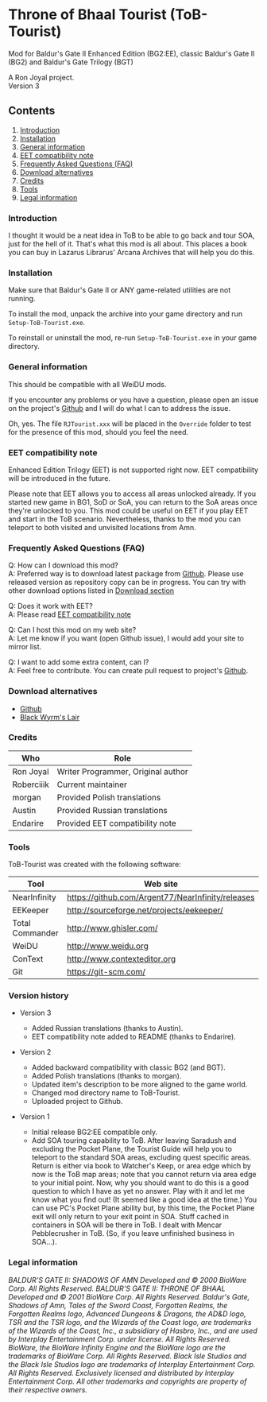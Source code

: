 # Throne of Bhaal Tourist (ToB-Tourist)

Mod for Baldur's Gate II Enhanced Edition (BG2:EE), classic Baldur's Gate II (BG2) and Baldur's Gate Trilogy (BGT)

A Ron Joyal project. <br/>
Version 3

## Contents

1. [Introduction](#introduction)
1. [Installation](#installation)
1. [General information](#general-information)
1. [EET compatibility note](#eet-compatibility-note)
1. [Frequently Asked Questions (FAQ)](#frequently-asked-questions-faq)
1. [Download alternatives](#download-alternatives)
1. [Credits](#credits)
1. [Tools](#tools)
1. [Legal information](#legal-information)

### Introduction

I thought it would be a neat idea in ToB to be able to go back and tour SOA, just for the hell of it. That's what this mod is all about. This places a book you can buy in Lazarus Librarus' Arcana Archives that will help you do this.

### Installation

Make sure that Baldur's Gate II or ANY game-related utilities are not running.

To install the mod, unpack the archive into your game directory and run `Setup-ToB-Tourist.exe`.

To reinstall or uninstall the mod, re-run `Setup-ToB-Tourist.exe` in your game directory.

### General information

This should be compatible with all WeiDU mods.

If you encounter any problems or you have a question, please open an issue on the project's [Github](https://github.com/Roberciiik/ToB-Tourist/issues) and I will do what I can to address the issue.

Oh, yes. The file `RJTourist.xxx` will be placed in the `Override` folder to test for the presence of this mod, should you feel the need.

### EET compatibility note

Enhanced Edition Trilogy (EET) is not supported right now. EET compatibility will be introduced in the future.

Please note that EET allows you to access all areas unlocked already. If you started new game in BG1, SoD or SoA, you can return to the SoA areas once they're unlocked to you. This mod could be useful on EET if you play EET and start in the ToB scenario. Nevertheless, thanks to the mod you can teleport to both visited and unvisited locations from Amn.

### Frequently Asked Questions (FAQ)

Q: How can I download this mod? <br/>
A: Preferred way is to download latest package from [Github](https://github.com/Roberciiik/ToB-Tourist/releases). Please use released version as repository copy can be in progress. You can try with other download options listed in [Download section](#download-alternatives)

Q: Does it work with EET? <br/>
A: Please read [EET compatibility note](#eet-compatibility-note) 

Q: Can I host this mod on my web site? <br/>
A: Let me know if you want (open Github issue), I would add your site to mirror list.

Q: I want to add some extra content, can I? <br/>
A: Feel free to contribute. You can create pull request to project's [Github](https://github.com/Roberciiik/ToB-Tourist).

### Download alternatives

- [Github](https://github.com/Roberciiik/ToB-Tourist/releases)
- [Black Wyrm's Lair](http://dragonshoard.blackwyrmlair.net/download.php)

### Credits

| Who | Role |
|-|-|
| Ron Joyal	| Writer Programmer, Original author |
| Roberciiik | Current maintainer |
| morgan | Provided Polish translations |
| Austin | Provided Russian translations |
| Endarire | Provided EET compatibility note |

### Tools

ToB-Tourist was created with the following software:

| Tool | Web site |
|-|-|
| NearInfinity | https://github.com/Argent77/NearInfinity/releases |
| EEKeeper | http://sourceforge.net/projects/eekeeper/ |
| Total Commander | http://www.ghisler.com/ |
| WeiDU | http://www.weidu.org |
| ConText | http://www.contexteditor.org |
| Git | https://git-scm.com/ |

### Version history

- Version 3
    - Added Russian translations (thanks to Austin).
    - EET compatibility note added to README (thanks to Endarire).

- Version 2
    - Added backward compatibility with classic BG2 (and BGT).
    - Added Polish translations (thanks to morgan).
    - Updated item's description to be more aligned to the game world.
    - Changed mod directory name to ToB-Tourist.
    - Uploaded project to Github.

- Version 1
    - Initial release BG2:EE compatible only.
    - Add SOA touring capability to ToB. After leaving Saradush and excluding the Pocket Plane, the Tourist Guide will help you to teleport to the standard SOA areas, excluding quest specific areas. Return is either via book to Watcher's Keep, or area edge which by now is the ToB map areas; note that you cannot return via area edge to your initial point. Now, why you should want to do this is a good question to which I have as yet no answer. Play with it and let me know what you find out! (It seemed like a good idea at the time.) You can use PC's Pocket Plane ability but, by this time, the Pocket Plane exit will only return to your exit point in SOA. Stuff cached in containers in SOA will be there in ToB. I dealt with Mencar Pebblecrusher in ToB. (So, if you leave unfinished business in SOA...).

### Legal information

*BALDUR'S GATE II: SHADOWS OF AMN Developed and &copy; 2000 BioWare Corp. All Rights Reserved. BALDUR'S GATE II: THRONE OF BHAAL Developed and &copy; 2001 BioWare Corp. All Rights Reserved. Baldur's Gate, Shadows of Amn, Tales of the Sword Coast, Forgotten Realms, the Forgotten Realms logo, Advanced Dungeons & Dragons, the AD&D logo, TSR and the TSR logo, and the Wizards of the Coast logo, are trademarks of the Wizards of the Coast, Inc., a subsidiary of Hasbro, Inc., and are used by Interplay Entertainment Corp. under license. All Rights Reserved. BioWare, the BioWare Infinity Engine and the BioWare logo are the trademarks of BioWare Corp. All Rights Reserved. Black Isle Studios and the Black Isle Studios logo are trademarks of Interplay Entertainment Corp. All Rights Reserved. Exclusively licensed and distributed by Interplay Entertainment Corp. All other trademarks and copyrights are property of their respective owners.*

